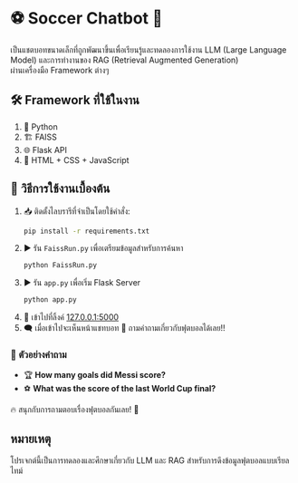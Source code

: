 # ⚽ Soccer Chatbot 🤖  
เป็นแชตบอทขนาดเล็กที่ถูกพัฒนาขึ้นเพื่อเรียนรู้และทดลองการใช้งาน LLM (Large Language Model) และการทำงานของ RAG (Retrieval Augmented Generation)  
ผ่านเครื่องมือ Framework ต่างๆ  

## 🛠️ Framework ที่ใช้ในงาน  
1. 🐍 Python  
2. 🏗️ FAISS  
3. 🌐 Flask API  
4. 🎨 HTML + CSS + JavaScript  

## 🚀 วิธีการใช้งานเบื้องต้น  
1. 📥 ติดตั้งไลบรารีที่จำเป็นโดยใช้คำสั่ง:
   ```bash
   pip install -r requirements.txt
   ```  
2. ▶️ รัน `FaissRun.py` เพื่อเตรียมข้อมูลสำหรับการค้นหา
   ```bash
   python FaissRun.py
   ```
3. ▶️ รัน `app.py` เพื่อเริ่ม Flask Server
   ```bash
   python app.py
   ```
4. 🔗 เข้าไปที่ลิ้งค์ [127.0.0.1:5000](http://127.0.0.1:5000)  
5. 🗨️ เมื่อเข้าไปจะเห็นหน้าแชทบอท 💬 ถามคำถามเกี่ยวกับฟุตบอลได้เลย!!  

### 🎯 ตัวอย่างคำถาม  
- 🏆 **How many goals did Messi score?**  
- ⚽ **What was the score of the last World Cup final?**  

🔥 สนุกกับการถามตอบเรื่องฟุตบอลกันเลย! 🎉  

## หมายเหตุ
โปรเจกต์นี้เป็นการทดลองและศึกษาเกี่ยวกับ LLM และ RAG สำหรับการดึงข้อมูลฟุตบอลแบบเรียลไทม์



